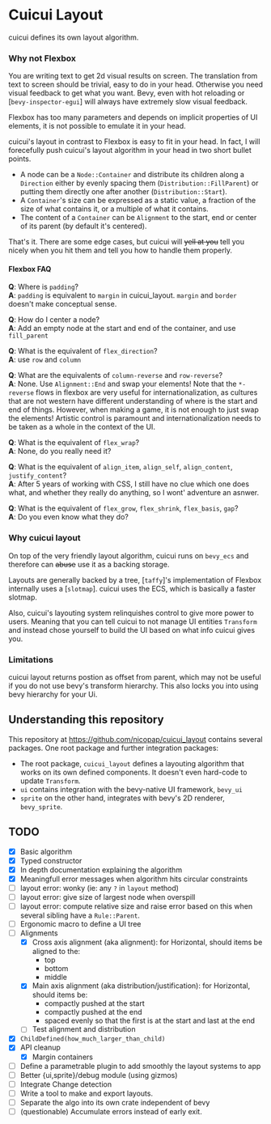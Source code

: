 # Cuicui Layout

cuicui defines its own layout algorithm.

### Why not Flexbox

You are writing text to get 2d visual results on screen.
The translation from text to screen should be trivial, easy to do in your head.
Otherwise you need visual feedback to get what you want.
Bevy, even with hot reloading or [`bevy-inspector-egui`]
will always have extremely slow visual feedback.

Flexbox has too many parameters and depends on implicit properties of UI elements,
it is not possible to emulate it in your head.

cuicui's layout in contrast to Flexbox is easy to fit in your head.
In fact, I will forecefully push cuicui's layout algorithm in your head
in two short bullet points.

- A node can be a `Node::Container` and distribute its children
  along a `Direction` either by evenly spacing them (`Distribution::FillParent`)
  or putting them directly one after another (`Distribution::Start`).
- A `Container`'s size can be expressed as a static value, a fraction
  of the size of what contains it, or a multiple of what it contains.
- The content of a `Container` can be `Alignment` to the start, end or center
  of its parent (by default it's centered).

That's it. There are some edge cases, but cuicui will ~~yell at you~~
tell you nicely when you hit them and tell you how to handle them properly.

#### Flexbox FAQ

**Q**: Where is `padding`?
<br>**A**: `padding` is equivalent to `margin` in cuicui_layout. `margin` and `border`
doesn't make conceptual sense.

**Q**: How do I center a node?
<br>**A**: Add an empty node at the start and end of the container, and use `fill_parent`

**Q**: What is the equivalent of `flex_direction`?
<br>**A**: use `row` and `column`

**Q**: What are the equivalents of `column-reverse` and `row-reverse`?
<br>**A**: None. Use `Alignment::End` and swap your elements! Note that the `*-reverse`
flows in flexbox are very useful for internationalization, as cultures that are not
western have different understanding of where is the start and end of things. However,
when making a game, it is not enough to just swap the elements! Artistic control is
paramount and internationalization needs to be taken as a whole in the context of the UI.

**Q**: What is the equivalent of `flex_wrap`?
<br>**A**: None, do you really need it?

**Q**: What is the equivalent of `align_item`, `align_self`, `align_content`, `justify_content`?
<br>**A**: After 5 years of working with CSS, I still have no clue which one does what,
and whether they really do anything, so I wont' adventure an asnwer.

**Q**: What is the equivalent of `flex_grow`, `flex_shrink`, `flex_basis`, `gap`?
<br>**A**: Do you even know what they do?

### Why cuicui layout

On top of the very friendly layout algorithm,
cuicui runs on `bevy_ecs` and therefore can ~~abuse~~ use it as a backing storage.

Layouts are generally backed by a tree,
[`taffy`]'s implementation of Flexbox internally uses a [`slotmap`].
cuicui uses the ECS, which is basically a faster slotmap.

Also, cuicui's layouting system relinquishes control to give more power to users.
Meaning that you can tell cuicui to not manage UI entities `Transform`
and instead chose yourself to build the UI based on what info cuicui gives you.

### Limitations

cuicui layout returns postion as offset from parent, which may not be useful
if you do not use bevy's transform hierarchy. This also locks you into using
bevy hierarchy for your Ui.

## Understanding this repository

This repository at <https://github.com/nicopap/cuicui_layout> contains several
packages. One root package and further integration packages:

- The root package, `cuicui_layout` defines a layouting algorithm that works
  on its own defined components. It doesn't even hard-code to update `Transform`.
- `ui` contains integration with the bevy-native UI framework, `bevy_ui`
- `sprite` on the other hand, integrates with bevy's 2D renderer, `bevy_sprite`.

 
## TODO

- [X] Basic algorithm
- [X] Typed constructor
- [X] In depth documentation explaining the algorithm
- [X] Meaningfull error messages when algorithm hits circular constraints
- [ ] layout error: wonky (ie: any `?` in `layout` method)
- [ ] layout error: give size of largest node when overspill
- [ ] layout error: compute relative size and raise error based on this when
      several sibling have a `Rule::Parent`.
- [ ] Ergonomic macro to define a UI tree
- [ ] Alignments
  - [X] Cross axis alignment (aka alignment): for Horizontal, should items be aligned to the:
    - top
    - bottom
    - middle
  - [X] Main axis alignment (aka distribution/justification): for Horizontal, should items be:
    - compactly pushed at the start
    - compactly pushed at the end
    - spaced evenly so that the first is at the start and last at the end
  - [ ] Test alignment and distribution
- [X] `ChildDefined(how_much_larger_than_child)`
- [X] API cleanup
  - [X] Margin containers
- [ ] Define a parametrable plugin to add smoothly the layout systems to app
- [ ] Better {ui,sprite}/debug module (using gizmos)
- [ ] Integrate Change detection
- [ ] Write a tool to make and export layouts.
- [ ] Separate the algo into its own crate independent of bevy
- [ ] (questionable) Accumulate errors instead of early exit.
